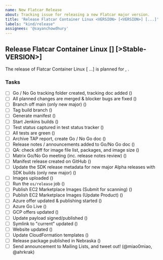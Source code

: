 ```yaml
---
name: New Flatcar Release
about: Tracking issue for releasing a new Flatcar major version.
title: 'Release Flatcar Container Linux <VERSION> [<VERSION>] [...]'
labels: "kind/release"
assignees: '@sayanchowdhury'
---
```


## Release Flatcar Container Linux <Alpha-VERSION> [<Beta-VERSION>] [>Stable-VERSION>]
  
The release of Flatcar Container Linux <VERSION> [<VERSION> ...] is planned for <MONTH> <DAY>, <YEAR>. 

### Tasks
- [ ] Go / No Go tracking folder created, tracking doc added ()
- [ ] All planned changes are merged & blocker bugs are fixed ()
- [ ] Branch off main (only new major) ()
- [ ] Tag build branch ()
- [ ] Generate manifest ()
- [ ] Start Jenkins builds ()
- [ ] Test status captured in test status tracker ()
- [ ] All tests are green ()
- [ ] Archive TAP report, create Go / No Go doc ()
- [ ] Release notes / announcements added to Go/No Go doc ()
- [ ] QA: check diff for image file list, packages, and image size ()
- [ ] Matrix Go/No Go meeting (inc. release notes review) ()
- [ ] Manifest release created on GitHub ()
- [ ] Update the SDK release metadata for new major Alpha releases with SDK builds (only new major) ()
- [ ] Images uploaded ()
- [ ] Run the `os/release` job ()
- [ ] Publish EC2 Marketplace Images (Submit for scanning) ()
- [ ] Publish EC2 Marketplace Images (Update Product) ()
- [ ] Azure offer updated & publishing started ()
- [ ] Azure Go Live ()
- [ ] GCP offers updated ()
- [ ] Update payload signed/published ()
- [ ] Symlink to "current" updated ()
- [ ] Website updated ()
- [ ] Update CloudFormation templates ()
- [ ] Release package published in Nebraska ()
- [ ] Send announcement to Mailing Lists, and tweet out! (@miao0miao, @ahrkrak)
